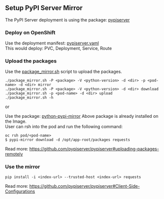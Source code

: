 ## Setup PyPI Server Mirror

The PyPI Server deployment is using the package: [pypiserver](https://pypi.org/project/pypiserver/)

### Deploy on OpenShift

Use the deployment manifest: [pypiserver.yaml](./pypiserver.yaml)  
This would deploy: PVC, Deployment, Service, Route

### Upload the packages

Use the [package_mirror.sh](./package_mirror.sh) script to upload the packages. 
```shell
./package_mirror.sh -P <package> -V <python-version> -d <dir> -p <pod-name> -d <dir> mirror
./package_mirror.sh -P <package> -V <python-version> -d <dir> download
./package_mirror.sh -p <pod-name> -d <dir> upload
./package_mirror.sh -h
```

or 

Use the package: [python-pypi-mirror](https://pypi.org/project/python-pypi-mirror/)
Above package is already installed on the Image.  
User can rsh into the pod and run the following command:  
```shell
oc rsh pod/<pod-name>
$ pypi-mirror download -d /opt/app-root/packages requests
```
Read more: https://github.com/pypiserver/pypiserver#uploading-packages-remotely

### Use the mirror

```shell
pip install -i <index-url> --trusted-host <index-url> requests 
```

Read more: https://github.com/pypiserver/pypiserver#Client-Side-Configurations
